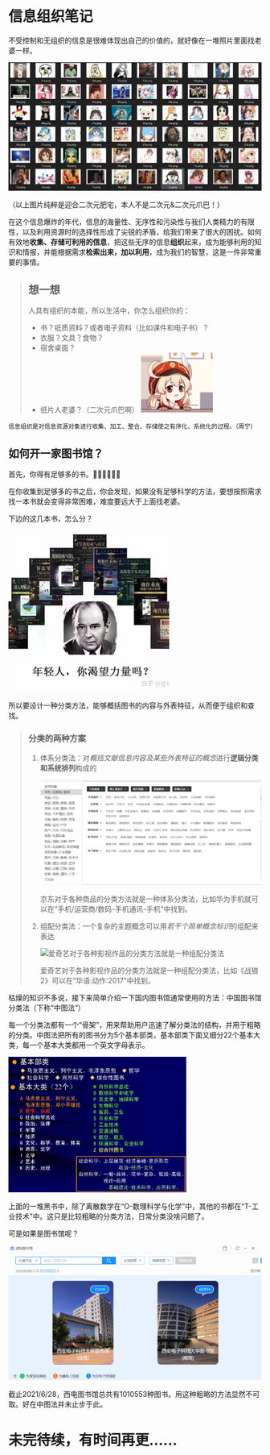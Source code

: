 # 信息组织笔记

不受控制和无组织的信息是很难体现出自己的价值的，就好像在一堆照片里面找老婆一样。

![二次元爪巴](二次元爪巴.png)

（以上图片纯粹是迎合二次元肥宅，本人不是二次元&二次元爪巴！）

在这个信息爆炸的年代，信息的海量性、无序性和污染性与我们人类精力的有限性，以及利用资源时的选择性形成了尖锐的矛盾，给我们带来了很大的困扰。如何有效地**收集、存储可利用的信息**，把这些无序的信息**组织**起来，成为能够利用的知识和情报，并能根据需求**检索出来，加以利用**，成为我们的智慧，这是一件非常重要的事情。



> ## 想一想
>
> 人具有组织的本能，所以生活中，你怎么组织你的：
>
> - 书？纸质资料？或者电子资料（比如课件和电子书）？
> - 衣服？文具？食物？
> - 宿舍桌面？
> - 纸片人老婆？（二次元爪巴啊）
>   <img src="二次元爪巴2.jpg" alt="img" style="zoom:25%;" />

```
信息组织是对信息资源对象进行收集、加工、整合、存储使之有序化、系统化的过程。（周宁）
```



## 如何开一家图书馆？

首先，你得有足够多的书。📕📗📘📒📙📔

在你收集到足够多的书之后，你会发现，如果没有足够科学的方法，要想按照需求找一本书就会变得非常困难，难度要远大于上面找老婆。

下边的这几本书，怎么分？

<img src="blackbook.png" alt="image"  />

所以要设计一种分类方法，能够概括图书的内容与外表特征，从而便于组织和查找。

> ### 分类的两种方案
>
> 1. 体系分类法：对*概括文献信息内容及某些外表特征的概念*进行**逻辑分类和系统排列**构成的
>
>    ![京东对于各种商品的分类方法就是一种体系分类法](jd.png)
>
>    京东对于各种商品的分类方法就是一种体系分类法，比如华为手机就可以在“手机/运营商/数码-手机通讯-手机”中找到。
>
> 2. 组配分类法：一个复杂的主题概念可以用*若干个简单概念标识*的组配来表达
>
>    ![爱奇艺对于各种影视作品的分类方法就是一种组配分类法](C:\Users\zhouz\GitHub\SamZhou-2019.github.io\info_management\iqiyi.png)
>
>    爱奇艺对于各种影视作品的分类方法就是一种组配分类法，比如《战狼2》可以在“华语:动作:2017”中找到。

枯燥的知识不多说，接下来简单介绍一下国内图书馆通常使用的方法：中国图书馆分类法（下称“中图法”）

每一个分类法都有一个“骨架”，用来帮助用户迅速了解分类法的结构，并用于粗略的分类。中图法把所有的图书分为5个基本部类，基本部类下面又细分22个基本大类，每一个基本大类都用一个英文字母表示。

<img src="framework.png" alt="image-20210628220552779" style="zoom:50%;" />

上面的一堆黑书中，除了离散数学在“O-数理科学与化学”中，其他的书都在“T-工业技术”中。这只是比较粗略的分类方法，日常分类没啥问题了。

可是如果是图书馆呢？

![截止2021/6/28，西电图书馆总共有1010553种图书](xidianlib.png)

截止2021/6/28，西电图书馆总共有1010553种图书。用这种粗略的方法显然不可取。好在中图法并未止步于此。

# 未完待续，有时间再更……

